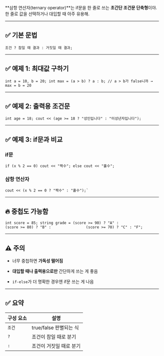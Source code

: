 **삼항 연산자(ternary operator)**는 if문을 한 줄로 쓰는 **초간단 조건문 단축형**이야.  
한 줄로 값을 선택하거나 대입할 때 아주 유용해.

---

## ✅ 기본 문법


`조건 ? 참일 때 결과 : 거짓일 때 결과;`

---

## ✅ 예제 1: 최대값 구하기


`int a = 10, b = 20; int max = (a > b) ? a : b; // a > b가 false니까 → max = b = 20`

---

## ✅ 예제 2: 출력용 조건문


`int age = 18; cout << (age >= 18 ? "성인입니다" : "미성년자입니다");`

---

## ✅ 예제 3: if문과 비교


### if문 
```
if (x % 2 == 0) cout << "짝수"; else cout << "홀수";  
```

###  삼항 연산자 
```
cout << (x % 2 == 0 ? "짝수" : "홀수");`

```
---

## 🔥 중첩도 가능함


`int score = 85; string grade = (score >= 90) ? "A" :                (score >= 80) ? "B" :                (score >= 70) ? "C" : "F";`

---

## ⚠️ 주의

- 너무 중첩하면 **가독성 떨어짐**
    
- **대입할 때나 출력용으로만** 간단하게 쓰는 게 좋음
    
- `if-else`가 더 명확한 경우엔 if문 쓰는 게 나음
    

---

## ✅ 요약

|구성 요소|설명|
|---|---|
|`조건`|true/false 판별되는 식|
|`?`|조건이 참일 때로 분기|
|`:`|조건이 거짓일 때로 분기|
